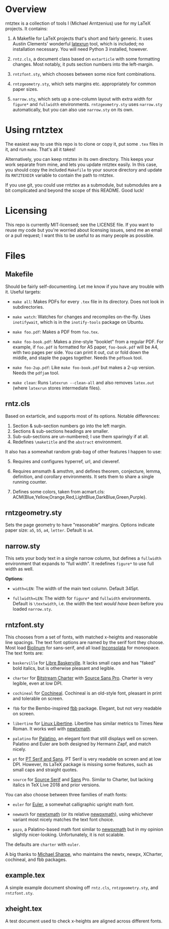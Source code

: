 # Overview

[latexrun]: https://github.com/aclements/latexrun

rntztex is a collection of tools I (Michael Arntzenius) use for my LaTeX
projects. It contains:

1. A Makefile for LaTeX projects that's short and fairly generic. It uses Austin
   Clements' wonderful [latexrun][] tool, which is included; no installation
   necessary. You will need Python 3 installed, however.

2. `rntz.cls`, a document class based on `extarticle` with some formatting
   changes. Most notably, it puts section numbers into the left-margin.

3. `rntzfont.sty`, which chooses between some nice font combinations.

4. `rntzgeometry.sty`, which sets margins etc. appropriately for common paper
   sizes.

5. `narrow.sty`, which sets up a one-column layout with extra width for
   `figure*` and `fullwidth` environments. `rntzgeometry.sty` uses `narrow.sty`
   automatically, but you can also use `narrow.sty` on its own.

# Using rntztex

The easiest way to use this repo is to clone or copy it, put some `.tex` files
in it, and run `make`. That's all it takes!

Alternatively, you can keep rntztex in its own directory. This keeps your work
separate from mine, and lets you update rntztex easily. In this case, you should
copy the included `Makefile` to your source directory and update its
`RNTZTEXDIR` variable to contain the path to rntztex.

If you use git, you could use rntztex as a submodule, but submodules are a bit
complicated and beyond the scope of this README. Good luck!

# Licensing

This repo is currently MIT-licensed; see the LICENSE file. If you want to reuse
my code but you're worried about licensing issues, send me an email or a pull
request; I want this to be useful to as many people as possible.

# Files

## Makefile

Should be fairly self-documenting. Let me know if you have any trouble with it.
Useful targets:

- `make all`: Makes PDFs for every `.tex` file in its directory. Does not look
  in subdirectories.

- `make watch`: Watches for changes and recompiles on-the-fly. Uses
  `inotifywait`, which is in the `inotify-tools` package on Ubuntu.

- `make foo.pdf`: Makes a PDF from `foo.tex`.

- `make foo-book.pdf`: Makes a zine-style "booklet" from a regular PDF. For
  example, if `foo.pdf` is formatted for A5 paper, `foo-book.pdf` will be A4,
  with two pages per side. You can print it out, cut or fold down the middle,
  and staple the pages together. Needs the `pdfbook` tool.

- `make foo-2up.pdf`: Like `make foo-book.pdf` but makes a 2-up version. Needs
  the `pdfjam` tool.

- `make clean`: Runs `latexrun --clean-all` and also removes `latex.out` (where
  `latexrun` stores intermediate files).

## rntz.cls

Based on extarticle, and supports most of its options. Notable differences:

1. Section & sub-section numbers go into the left margin.
2. Sections & sub-sections headings are smaller.
3. Sub-sub-sections are un-numbered; I use them sparingly if at all.
4. Redefines `\maketitle` and the `abstract` environment.

It also has a somewhat random grab-bag of other features I happen to use:

5. Requires and configures hyperref, url, and cleveref.

6. Requires amsmath & amsthm, and defines theorem, conjecture, lemma,
definition, and corollary environments. It sets them to share a single running
counter.

7. Defines some colors, taken from acmart.cls:
ACM{Blue,Yellow,Orange,Red,LightBlue,DarkBlue,Green,Purple}.

## rntzgeometry.sty

Sets the page geometry to have "reasonable" margins. Options indicate paper
size: `a5`, `b5`, `a4`, `letter`. Default is `a4`.

## narrow.sty

This sets your body text in a single narrow column, but defines a `fullwidth`
environment that expands to "full width". It redefines `figure*` to use full
width as well.

**Options**:

- `width=LEN`: The width of the main text column. Default 345pt.

- `fullwidth=LEN`: The width for `figure*` and `fullwidth` environments. Default
  is `\textwidth`, i.e. the width the text *would have been* before you loaded
  `narrow.sty`.

## rntzfont.sty

This chooses from a set of fonts, with matched x-heights and reasonable line
spacings. The text font options are named by the serif font they choose. Most
load [Biolinum][Libertine] for sans-serif, and all load [Inconsolata][] for
monospace. The text fonts are:

- `baskerville` for [Libre Baskerville][librebaskerville]. It lacks small caps
  and has "faked" bold italics, but is otherwise pleasant and legible.

- `charter` for [Bitstream Charter][charter] with [Source Sans Pro][ssans].
  Charter is very legible, even at low DPI.

- `cochineal` for [Cochineal][]. Cochineal is an old-style font, pleasant in
   print and tolerable on screen.

- `fbb` for the Bembo-inspired [fbb][] package. Elegant, but not very readable
  on screen.

- `libertine` for [Linux Libertine][Libertine]. Libertine has similar metrics to
  Times New Roman. It works well with [newtxmath][].

- `palatino` for [Palatino][], an elegant font that still displays well on
  screen. Palatino and Euler are both designed by Hermann Zapf, and match
  nicely.

- `pt` for [PT Serif and Sans][pt]. PT Serif is very readable on screen and at
  low DPI. However, its LaTeX package is missing some features, such as small
  caps and straight quotes.

- `source` for [Source Serif][sserif] and [Sans][ssans] Pro. Similar to Charter,
  but lacking italics in TeX Live 2018 and prior versions.

You can also choose between three families of math fonts:

- `euler` for [Euler][], a somewhat calligraphic upright math font.

- `newmath` for [newtxmath][] (or its relative [newpxmath][]), using whichever
  variant most nicely matches the text font choice.

- `pazo`, a Palatino-based math font similar to [newpxmath][] but in my opinion
  slightly nicer-looking. Unfortunately, it is not scalable.

The defaults are `charter` with `euler`.

A big thanks to [Michael Sharpe](http://math.ucsd.edu/~msharpe/), who maintains
the newtx, newpx, XCharter, cochineal, and fbb packages.

[librebaskerville]: https://ctan.org/pkg/librebaskerville
[Cochineal]: https://ctan.org/pkg/cochineal
[Euler]: https://ctan.org/pkg/eulervm
[Inconsolata]: https://ctan.org/pkg/inconsolata
[Libertine]: https://ctan.org/pkg/libertine
[Palatino]: https://ctan.org/pkg/newpx
[charter]: https://ctan.org/pkg/XCharter
[pt]: https://ctan.org/pkg/paratype
[newtxmath]: https://ctan.org/pkg/newtx
[newpxmath]: https://ctan.org/pkg/newpx
[ssans]: https://ctan.org/pkg/sourcesanspro
[sserif]: https://ctan.org/pkg/sourceserifpro
[fbb]: https://ctan.org/pkg/fbb

## example.tex

A simple example document showing off `rntz.cls`, `rntzgeometry.sty`, and
`rntzfont.sty`.

## xheight.tex

A test document used to check x-heights are aligned across different fonts.

